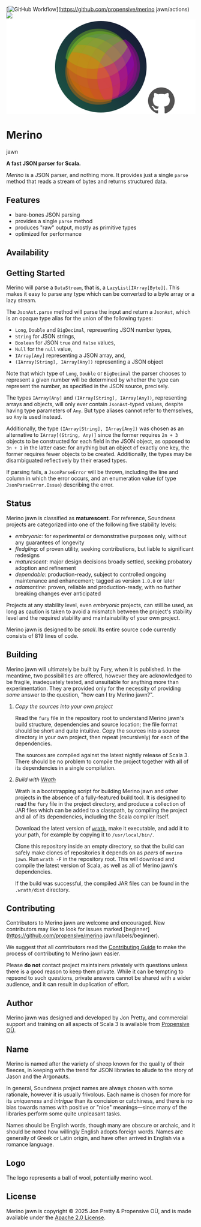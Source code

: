 [<img alt="GitHub Workflow" src="https://img.shields.io/github/actions/workflow/status/propensive/merino
jawn/main.yml?style=for-the-badge" height="24">](https://github.com/propensive/merino
jawn/actions)
[<img src="https://img.shields.io/discord/633198088311537684?color=8899f7&label=DISCORD&style=for-the-badge" height="24">](https://discord.com/invite/MBUrkTgMnA)
<img src="/doc/images/github.png" valign="middle">

# Merino
jawn

__A fast JSON parser for Scala.__

_Merino_ is a JSON parser, and nothing more. It provides just a single `parse`
method that reads a stream of bytes and returns structured data.

## Features

- bare-bones JSON parsing
- provides a single `parse` method
- produces "raw" output, mostly as primitive types
- optimized for performance


## Availability






## Getting Started

Merino will parse a `DataStream`, that is, a `LazyList[IArray[Byte]]`. This
makes it easy to parse any type which can be converted to a byte array or a
lazy stream.

The `JsonAst.parse` method will parse the input and return a `JsonAst`, which
is an opaque type alias for the union of the following types:
- `Long`, `Double` and `BigDecimal`, representing JSON number types,
- `String` for JSON strings,
- `Boolean` for JSON `true` and `false` values,
- `Null` for the `null` value,
- `IArray[Any]` representing a JSON array, and,
- `(IArray[String], IArray[Any])` representing a JSON object

Note that which type of `Long`, `Double` or `BigDecimal` the parser chooses to
represent a given number will be determined by whether the type can represent
the number, as specified in the JSON source, precisely.

The types `IArray[Any]` and `(IArray[String], IArray[Any])`, representing
arrays and objects, will only ever contain `JsonAst`-typed values, despite
having type parameters of `Any`. But type aliases cannot refer to themselves,
so `Any` is used instead.

Additionally, the type `(IArray[String], IArray[Any])` was chosen as an
alternative to `IArray[(String, Any)]` since the former requires `2n + 3`
objects to be constructed for each field in the JSON object, as opposed to
`3n + 1` in the latter case: for anything but an object of exactly one key, the
former requires fewer objects to be created. Additionally, the types may be
disambiguated reflectively by their erased types.

If parsing fails, a `JsonParseError` will be thrown, including the line and
column in which the error occurs, and an enumeration value (of type
`JsonParseError.Issue`) describing the error.






## Status

Merino
jawn is classified as __maturescent__. For reference, Soundness projects are
categorized into one of the following five stability levels:

- _embryonic_: for experimental or demonstrative purposes only, without any guarantees of longevity
- _fledgling_: of proven utility, seeking contributions, but liable to significant redesigns
- _maturescent_: major design decisions broady settled, seeking probatory adoption and refinement
- _dependable_: production-ready, subject to controlled ongoing maintenance and enhancement; tagged as version `1.0.0` or later
- _adamantine_: proven, reliable and production-ready, with no further breaking changes ever anticipated

Projects at any stability level, even _embryonic_ projects, can still be used,
as long as caution is taken to avoid a mismatch between the project's stability
level and the required stability and maintainability of your own project.

Merino
jawn is designed to be _small_. Its entire source code currently consists
of 819 lines of code.

## Building

Merino
jawn will ultimately be built by Fury, when it is published. In the
meantime, two possibilities are offered, however they are acknowledged to be
fragile, inadequately tested, and unsuitable for anything more than
experimentation. They are provided only for the necessity of providing _some_
answer to the question, "how can I try Merino
jawn?".

1. *Copy the sources into your own project*
   
   Read the `fury` file in the repository root to understand Merino
jawn's build
   structure, dependencies and source location; the file format should be short
   and quite intuitive. Copy the sources into a source directory in your own
   project, then repeat (recursively) for each of the dependencies.

   The sources are compiled against the latest nightly release of Scala 3.
   There should be no problem to compile the project together with all of its
   dependencies in a single compilation.

2. *Build with [Wrath](https://github.com/propensive/wrath/)*

   Wrath is a bootstrapping script for building Merino
jawn and other projects in
   the absence of a fully-featured build tool. It is designed to read the `fury`
   file in the project directory, and produce a collection of JAR files which can
   be added to a classpath, by compiling the project and all of its dependencies,
   including the Scala compiler itself.
   
   Download the latest version of
   [`wrath`](https://github.com/propensive/wrath/releases/latest), make it
   executable, and add it to your path, for example by copying it to
   `/usr/local/bin/`.

   Clone this repository inside an empty directory, so that the build can
   safely make clones of repositories it depends on as _peers_ of `merino
jawn`.
   Run `wrath -F` in the repository root. This will download and compile the
   latest version of Scala, as well as all of Merino
jawn's dependencies.

   If the build was successful, the compiled JAR files can be found in the
   `.wrath/dist` directory.

## Contributing

Contributors to Merino
jawn are welcome and encouraged. New contributors may like
to look for issues marked
[beginner](https://github.com/propensive/merino
jawn/labels/beginner).

We suggest that all contributors read the [Contributing
Guide](/contributing.md) to make the process of contributing to Merino
jawn
easier.

Please __do not__ contact project maintainers privately with questions unless
there is a good reason to keep them private. While it can be tempting to
repsond to such questions, private answers cannot be shared with a wider
audience, and it can result in duplication of effort.

## Author

Merino
jawn was designed and developed by Jon Pretty, and commercial support and
training on all aspects of Scala 3 is available from [Propensive
O&Uuml;](https://propensive.com/).



## Name

Merino is named after the variety of sheep known for the quality of their fleeces, in keeping with the trend for
JSON libraries to allude to the story of Jason and the Argonauts.

In general, Soundness project names are always chosen with some rationale,
however it is usually frivolous. Each name is chosen for more for its
_uniqueness_ and _intrigue_ than its concision or catchiness, and there is no
bias towards names with positive or "nice" meanings—since many of the libraries
perform some quite unpleasant tasks.

Names should be English words, though many are obscure or archaic, and it
should be noted how willingly English adopts foreign words. Names are generally
of Greek or Latin origin, and have often arrived in English via a romance
language.

## Logo

The logo represents a ball of wool, potentially merino wool.

## License

Merino
jawn is copyright &copy; 2025 Jon Pretty & Propensive O&Uuml;, and
is made available under the [Apache 2.0 License](/license.md).

